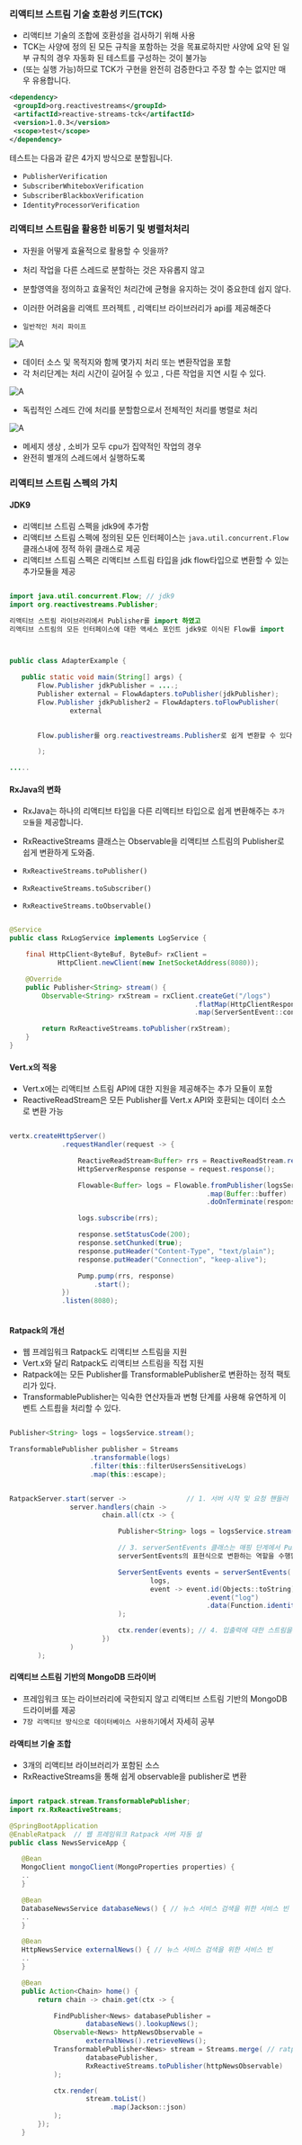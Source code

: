 ### 리액티브 스트림 기술 호환성 키드(TCK)

* 리액티브 기술의 조합에 호환성을 검사하기 위해 사용
* TCK는 사양에 정의 된 모든 규칙을 포함하는 것을 목표로하지만 사양에 요약 된 일부 규칙의 경우 자동화 된 테스트를 구성하는 것이 불가능 
* (또는 실행 가능)하므로 TCK가 구현을 완전히 검증한다고 주장 할 수는 없지만 매우 유용합니다.


 ```xml
<dependency>
  <groupId>org.reactivestreams</groupId>
  <artifactId>reactive-streams-tck</artifactId>
  <version>1.0.3</version>
  <scope>test</scope>
</dependency>
 ```

테스트는 다음과 같은 4가지 방식으로 분할됩니다.<br>

* `PublisherVerification`
* `SubscriberWhiteboxVerification`
* `SubscriberBlackboxVerification`
* `IdentityProcessorVerification`



### 리액티브 스트림을 활용한 비동기 및 병렬처처리

* 자원을 어떻게 효율적으로 활용할 수 잇을까?
* 처리 작업을 다른 스레드로 분할하는 것은 자유롭지 않고 
* 분할영역을 정의하고 효울적인 처리간에 균형을 유지하는 것이 중요한데 쉽지 않다.
* 이러한 어려움을 리액트 프러젝트 , 리액티브 라이브러리가 api를 제공해준다

* `일반적인 처리 파이프`
 
![A](img/chapter3-1.png)

* 데이터 소스 및 목적지와 함께 몇가지 처리 또는 변환작업을 포함
* 각 처리단계는 처리 시간이 길어질 수 있고 , 다른 작업을 지연 시킬 수 있다.

![A](img/chapter3-2.png)

* 독립적인 스레드 간에 처리를 분할함으로서 전체적인 처리를 병렬로 처리


![A](img/chapter3-3.png)

* 메세지 생상 , 소비가 모두 cpu가 집약적인 작업의 경우
* 완전히 별개의 스레드에서 실행하도록


### 리액티브 스트림 스펙의 가치

#### JDK9

* 리액티브 스트림 스펙을 jdk9에 추가함
* 리액티브 스트림 스펙에 정의된 모든 인터페이스는 `java.util.concurrent.Flow` 클래스내에 정적 하위 클래스로 제공
* 리액티브 스트림 스펙은 리액티브 스트림 타입을 jdk flow타입으로 변환할 수 있는 추가모듈을 제공

 ```java

import java.util.concurrent.Flow; // jdk9
import org.reactivestreams.Publisher;

리액티브 스트림 라이브러리에서 Publisher를 import 하였고
리액티브 스트림의 모든 인터페이스에 대한 액세스 포인트 jdk9로 이식된 Flow를 import



public class AdapterExample {

    public static void main(String[] args) {
        Flow.Publisher jdkPublisher = ....;
        Publisher external = FlowAdapters.toPublisher(jdkPublisher);
        Flow.Publisher jdkPublisher2 = FlowAdapters.toFlowPublisher(
                external

        
        Flow.publisher를 org.reactivestreams.Publisher로 쉽게 변환할 수 있다.

        );

.....


 ```


#### RxJava의 변화

* RxJava는 하나의 리액티브 타입을 다른 리액티브 타입으로 쉽게 변환해주는 `추가 모듈`을 제공합니다.
* RxReactiveStreams 클래스는 Observable을 리액티브 스트림의 Publisher로 쉽게 변환하게 도와줌.

* `RxReactiveStreams.toPublisher()`
* `RxReactiveStreams.toSubscriber()`
* `RxReactiveStreams.toObservable()`
    
```java

@Service
public class RxLogService implements LogService {

    final HttpClient<ByteBuf, ByteBuf> rxClient =
            HttpClient.newClient(new InetSocketAddress(8080));

    @Override
    public Publisher<String> stream() {
        Observable<String> rxStream = rxClient.createGet("/logs")
                                              .flatMap(HttpClientResponse::getContentAsServerSentEvents)
                                              .map(ServerSentEvent::contentAsString);

        return RxReactiveStreams.toPublisher(rxStream);
    }
}

```


#### Vert.x의 적응

* Vert.x에는 리액티브 스트림 API에 대한 지원을 제공해주는 추가 모듈이 포함
* ReactiveReadStream은  모든 Publisher를 Vert.x API와 호환되는 데이터 소스로 변환 가능
    
```java

vertx.createHttpServer()
             .requestHandler(request -> {

                 ReactiveReadStream<Buffer> rrs = ReactiveReadStream.readStream();
                 HttpServerResponse response = request.response();

                 Flowable<Buffer> logs = Flowable.fromPublisher(logsService.stream())
                                                 .map(Buffer::buffer)
                                                 .doOnTerminate(response::end);

                 logs.subscribe(rrs);

                 response.setStatusCode(200);
                 response.setChunked(true);
                 response.putHeader("Content-Type", "text/plain");
                 response.putHeader("Connection", "keep-alive");

                 Pump.pump(rrs, response)
                     .start();
             })
             .listen(8080);



```


#### Ratpack의 개선

* 웹 프레임워크 Ratpack도 리액티브 스트림을 지원
* Vert.x와 달리 Ratpack도 리액티브 스트림을 직접 지원
* Ratpack에는 모든 Publisher를 TransformablePublisher로 변환하는 정적 팩토리가 있다.
* TransformablePublisher는 익숙한 연산자들과 변형 단계를 사용해 유연하게 이벤트 스트릠을 처리할 수 있다.
    
```java

Publisher<String> logs = logsService.stream();

TransformablePublisher publisher = Streams
                    .transformable(logs)
                    .filter(this::filterUsersSensitiveLogs)
                    .map(this::escape);


```

 ```java

RatpackServer.start(server ->               // 1. 서버 시작 및 요청 핸들러 선언
                server.handlers(chain ->
                        chain.all(ctx -> {

                            Publisher<String> logs = logsService.stream();  // 2. 로그 스트림 선언

                            // 3. serverSentEvents 클래스는 매핑 단계에서 Publisher의 원소를
                            serverSentEvents의 표현식으로 변환하는 역할을 수행합니다.

                            ServerSentEvents events = serverSentEvents( 
                                    logs,
                                    event -> event.id(Objects::toString)
                                                  .event("log")
                                                  .data(Function.identity())
                            );

                            ctx.render(events); // 4. 입출력에 대한 스트림을 렌더링합니다.
                        })
                )
        );

 ```

#### 리액티브 스트림 기반의 MongoDB 드라이버 

* 프레임워크 또는 라이브러리에 국한되지 않고 리액티브 스트림 기반의 MongoDB 드라이버를 제공
* `7장 리액티브 방식으로 데이터베이스 사용하기`에서 자세히 공부



#### 라액티브 기술 조합

* 3개의 리액티브 라이브러리가 포함된 소스
* RxReactiveStreams을 통해 쉽게 observable을 publisher로 변환

 ```java

import ratpack.stream.TransformablePublisher;
import rx.RxReactiveStreams;

@SpringBootApplication
@EnableRatpack  // 웹 프레임워크 Ratpack 서버 자동 설
public class NewsServiceApp {

    @Bean
    MongoClient mongoClient(MongoProperties properties) {
    ..
    }

    @Bean
    DatabaseNewsService databaseNews() { // 뉴스 서비스 검색을 위한 서비스 빈
    ..
    }

    @Bean
    HttpNewsService externalNews() { // 뉴스 서비스 검색을 위한 서비스 빈
    ..
    }

    @Bean
    public Action<Chain> home() {
        return chain -> chain.get(ctx -> {

            FindPublisher<News> databasePublisher =
                    databaseNews().lookupNews();
            Observable<News> httpNewsObservable =
                    externalNews().retrieveNews();
            TransformablePublisher<News> stream = Streams.merge( // ratpack.stream api을 사용해 병합
                    databasePublisher,
                    RxReactiveStreams.toPublisher(httpNewsObservable)
            );

            ctx.render(
                    stream.toList()
                          .map(Jackson::json)
            );
        });
    }


 ```













 